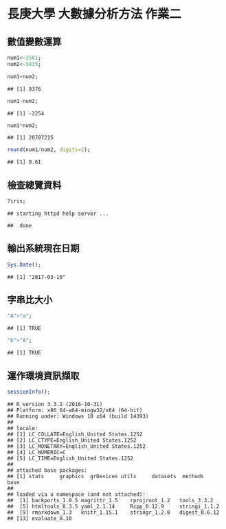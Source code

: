 長庚大學 大數據分析方法 作業二
================

數值變數運算
------------

``` r
num1<-3561;
num2<-5815;

num1+num2;
```

    ## [1] 9376

``` r
num1-num2;
```

    ## [1] -2254

``` r
num1*num2;
```

    ## [1] 20707215

``` r
round(num1/num2, digits=2);
```

    ## [1] 0.61

檢查總覽資料
------------

``` r
?iris;
```

    ## starting httpd help server ...

    ##  done

輸出系統現在日期
----------------

``` r
Sys.Date();
```

    ## [1] "2017-03-10"

字串比大小
----------

``` r
"A">"a";
```

    ## [1] TRUE

``` r
"b">"A";
```

    ## [1] TRUE

運作環境資訊擷取
----------------

``` r
sessionInfo();
```

    ## R version 3.3.2 (2016-10-31)
    ## Platform: x86_64-w64-mingw32/x64 (64-bit)
    ## Running under: Windows 10 x64 (build 14393)
    ## 
    ## locale:
    ## [1] LC_COLLATE=English_United States.1252 
    ## [2] LC_CTYPE=English_United States.1252   
    ## [3] LC_MONETARY=English_United States.1252
    ## [4] LC_NUMERIC=C                          
    ## [5] LC_TIME=English_United States.1252    
    ## 
    ## attached base packages:
    ## [1] stats     graphics  grDevices utils     datasets  methods   base     
    ## 
    ## loaded via a namespace (and not attached):
    ##  [1] backports_1.0.5 magrittr_1.5    rprojroot_1.2   tools_3.3.2    
    ##  [5] htmltools_0.3.5 yaml_2.1.14     Rcpp_0.12.9     stringi_1.1.2  
    ##  [9] rmarkdown_1.3   knitr_1.15.1    stringr_1.2.0   digest_0.6.12  
    ## [13] evaluate_0.10
